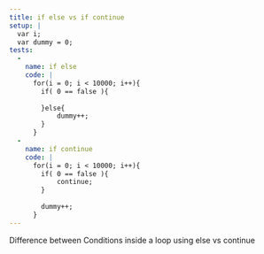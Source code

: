 ```yaml
---
title: if else vs if continue
setup: |
  var i;
  var dummy = 0;
tests:
  -
    name: if else
    code: |
      for(i = 0; i < 10000; i++){
      	if( 0 == false ){
      
      	}else{
      		dummy++;
      	}
      }
  -
    name: if continue
    code: |
      for(i = 0; i < 10000; i++){
      	if( 0 == false ){
      		continue;
      	}
      	
      	dummy++;
      }
---
```

Difference between Conditions inside a loop using else vs continue
